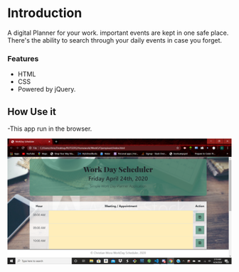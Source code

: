 # Introduction
A digital Planner for your work. important events are kept in one safe place. There's the ability to search through your daily events in case you forget.

### Features 
* HTML
* CSS 
* Powered by jQuery.

## How Use it
-This app run in the browser.

<img src="assets/WorkdayScheduler.png">

